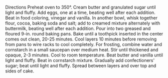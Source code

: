 Directions
Preheat oven to 350°. Cream butter and granulated sugar until light and fluffy. Add eggs, one at a time, beating well after each addition. Beat in food coloring, vinegar and vanilla. In another bowl, whisk together flour, cocoa, baking soda and salt; add to creamed mixture alternately with buttermilk, beating well after each addition.
Pour into two greased and floured 9-in. round baking pans. Bake until a toothpick inserted in the center comes out clean, 20-25 minutes. Cool layers 10 minutes before removing from pans to wire racks to cool completely.
For frosting, combine water and cornstarch in a small saucepan over medium heat. Stir until thickened and opaque, 2-3 minutes. Cool to room temperature. Beat butter and vanilla until light and fluffy. Beat in cornstarch mixture. Gradually add confectioners' sugar; beat until light and fluffy. Spread between layers and over top and sides of cake.